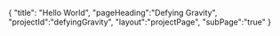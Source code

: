 {
"title": "Hello World",
"pageHeading":"Defying Gravity",
"projectId":"defyingGravity",
"layout":"projectPage",
"subPage":"true"
}